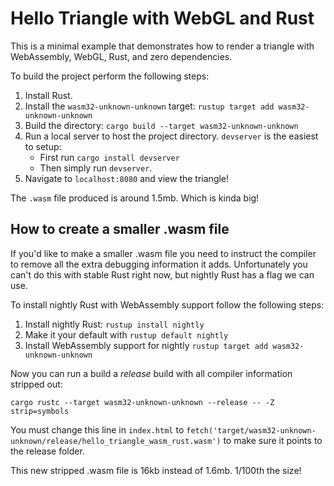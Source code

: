 # Hello Triangle with WebGL and Rust

This is a minimal example that demonstrates how to render a triangle with WebAssembly, WebGL, Rust, and zero dependencies.

To build the project perform the following steps:

1. Install Rust.
2. Install the `wasm32-unknown-unknown` target: `rustup target add wasm32-unknown-unknown`
3. Build the directory: `cargo build --target wasm32-unknown-unknown`
4. Run a local server to host the project directory. `devserver` is the easiest to setup:
    * First run `cargo install devserver`
    * Then simply run `devserver`. 
5. Navigate to `localhost:8080` and view the triangle!

The `.wasm` file produced is around 1.5mb. Which is kinda big!


## How to create a smaller .wasm file

If you'd like to make a smaller .wasm file you need to instruct the compiler to remove all the extra debugging information it adds. Unfortunately you can't do this with stable Rust right now, but nightly Rust has a flag we can use.

To install nightly Rust with WebAssembly support follow the following steps:

1. Install nightly Rust: `rustup install nightly`
2. Make it your default with `rustup default nightly`
3. Install WebAssembly support for nightly `rustup target add wasm32-unknown-unknown`

Now you can run a build a *release* build with all compiler information stripped out:

`cargo rustc --target wasm32-unknown-unknown --release -- -Z strip=symbols`

You must change this line in `index.html` to `fetch('target/wasm32-unknown-unknown/release/hello_triangle_wasm_rust.wasm')` to make sure it points to the release folder.

This new stripped .wasm file is 16kb instead of 1.6mb. 1/100th the size!
